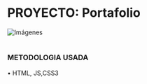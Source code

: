 # PROYECTO: Portafolio


![Imágenes](assets/img/logo4.png) 

# 
	

    
### METODOLOGIA USADA

•   HTML, JS,CSS3


